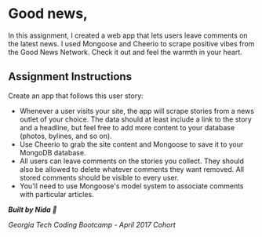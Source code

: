 # Good news, 
In this assignment, I created a web app that lets users leave comments on the latest news. I used Mongoose and Cheerio to scrape positive vibes from the Good News Network. Check it out and feel the warmth in your heart. 

## Assignment Instructions 

Create an app that follows this user story:

- Whenever a user visits your site, the app will scrape stories from a news outlet of your choice. The data should at least include a link to the story and a headline, but feel free to add more content to your database (photos, bylines, and so on).
- Use Cheerio to grab the site content and Mongoose to save it to your MongoDB database. 
- All users can leave comments on the stories you collect. They should also be allowed to delete whatever comments they want removed. All stored comments should be visible to every user.
- You'll need to use Mongoose's model system to associate comments with particular articles. 



**_Built by Nida :100:_**

*Georgia Tech Coding Bootcamp - April 2017 Cohort*
